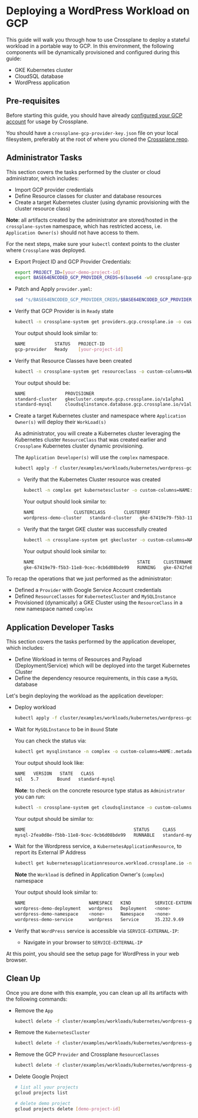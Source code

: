 # Deploying a WordPress Workload on GCP

This guide will walk you through how to use Crossplane to deploy a stateful workload in a portable way to GCP.
In this environment, the following components will be dynamically provisioned and configured during this guide:

* GKE Kubernetes cluster
* CloudSQL database
* WordPress application

## Pre-requisites

Before starting this guide, you should have already [configured your GCP account](../../cloud-providers/gcp/gcp-provider.md) for usage by Crossplane.

You should have a `crossplane-gcp-provider-key.json` file on your local filesystem, preferably at the root of where you cloned the [Crossplane repo](https://github.com/crossplaneio/crossplane).

## Administrator Tasks

This section covers the tasks performed by the cluster or cloud administrator, which includes:

* Import GCP provider credentials
* Define Resource classes for cluster and database resources
* Create a target Kubernetes cluster (using dynamic provisioning with the cluster resource class)

**Note**: all artifacts created by the administrator are stored/hosted in the `crossplane-system` namespace, which has
restricted access, i.e. `Application Owner(s)` should not have access to them.

For the next steps, make sure your `kubectl` context points to the cluster where `Crossplane` was deployed.

* Export Project ID and GCP Provider Credentials:

  ```bash
  export PROJECT_ID=[your-demo-project-id]
  export BASE64ENCODED_GCP_PROVIDER_CREDS=$(base64 -w0 crossplane-gcp-provider-key.json)
  ```

* Patch and Apply `provider.yaml`:

  ```bash
  sed "s/BASE64ENCODED_GCP_PROVIDER_CREDS/$BASE64ENCODED_GCP_PROVIDER_CREDS/g;s/PROJECT_ID/$PROJECT_ID/g" cluster/examples/workloads/kubernetes/wordpress-gcp/provider.yaml | kubectl create -f -
  ```

* Verify that GCP Provider is in `Ready` state

  ```bash
  kubectl -n crossplane-system get providers.gcp.crossplane.io -o custom-columns=NAME:.metadata.name,STATUS:'.status.Conditions[?(@.Status=="True")].Type',PROJECT-ID:.spec.projectID
  ```

  Your output should look similar to:

  ```bash
  NAME           STATUS   PROJECT-ID
  gcp-provider   Ready    [your-project-id]
  ```

* Verify that Resource Classes have been created

  ```bash
  kubectl -n crossplane-system get resourceclass -o custom-columns=NAME:metadata.name,PROVISIONER:.provisioner,PROVIDER:.providerReference.name,RECLAIM-POLICY:.reclaimPolicy
  ```

  Your output should be:

  ```bash
  NAME               PROVISIONER                                            PROVIDER       RECLAIM-POLICY
  standard-cluster   gkecluster.compute.gcp.crossplane.io/v1alpha1          gcp-provider   Delete
  standard-mysql     cloudsqlinstance.database.gcp.crossplane.io/v1alpha1   gcp-provider   Delete
  ```

* Create a target Kubernetes cluster and namespace where `Application Owner(s)` will deploy their `WorkLoad(s)`

  As administrator, you will create a Kubernetes cluster leveraging the Kubernetes cluster `ResourceClass` that was created earlier and
  `Crossplane` Kubernetes cluster dynamic provisioning.

  The `Application Developer(s)` will use the `complex` namespace.

  ```bash
  kubectl apply -f cluster/examples/workloads/kubernetes/wordpress-gcp/cluster.yaml
  ```

  * Verify that the Kubernetes Cluster resource was created

    ```bash
    kubectl -n complex get kubernetescluster -o custom-columns=NAME:.metadata.name,CLUSTERCLASS:.spec.classReference.name,CLUSTERREF:.spec.resourceName.name
    ```

    Your output should look similar to:

    ```bash
    NAME               CLUSTERCLASS       CLUSTERREF
    wordpress-demo-cluster   standard-cluster   gke-67419e79-f5b3-11e8-9cec-9cb6d08bde99
    ```

  * Verify that the target GKE cluster was successfully created

    ```bash
    kubectl -n crossplane-system get gkecluster -o custom-columns=NAME:.metadata.name,STATE:.status.state,CLUSTERNAME:.status.clusterName,ENDPOINT:.status.endpoint,LOCATION:.spec.zone,CLUSTERCLASS:.spec.classRef.name,RECLAIMPOLICY:.spec.reclaimPolicy
    ```

    Your output should look similar to:

    ```bash
    NAME                                       STATE     CLUSTERNAME                                ENDPOINT        LOCATION        CLUSTERCLASS       RECLAIMPOLICY
    gke-67419e79-f5b3-11e8-9cec-9cb6d08bde99   RUNNING   gke-6742fe8d-f5b3-11e8-9cec-9cb6d08bde99   146.148.93.40   us-central1-a   standard-cluster   Delete
    ```

To recap the operations that we just performed as the administrator:

* Defined a `Provider` with Google Service Account credentials
* Defined `ResourceClasses` for `KubernetesCluster` and `MySQLInstance`
* Provisioned (dynamically) a GKE Cluster using the `ResourceClass` in a new namespace named `complex`

## Application Developer Tasks

This section covers the tasks performed by the application developer, which includes:

* Define Workload in terms of Resources and Payload (Deployment/Service) which will be deployed into the target Kubernetes Cluster
* Define the dependency resource requirements, in this case a `MySQL` database

Let's begin deploying the workload as the application developer:

* Deploy workload

  ```bash
  kubectl apply -f cluster/examples/workloads/kubernetes/wordpress-gcp/app.yaml
  ```

* Wait for `MySQLInstance` to be in `Bound` State

  You can check the status via:

  ```bash
  kubectl get mysqlinstance -n complex -o custom-columns=NAME:.metadata.name,VERSION:.spec.engineVersion,STATE:.status.bindingPhase,CLASS:.spec.classReference.name
  ```

  Your output should look like:

  ```bash
  NAME   VERSION   STATE   CLASS
  sql   5.7       Bound   standard-mysql
  ```

  **Note**: to check on the concrete resource type status as `Administrator` you can run:

  ```bash
  kubectl -n crossplane-system get cloudsqlinstance -o custom-columns=NAME:.metadata.name,STATUS:.status.state,CLASS:.spec.classRef.name,VERSION:.spec.databaseVersion
  ```

  Your output should be similar to:

  ```bash
  NAME                                         STATUS     CLASS            VERSION
  mysql-2fea0d8e-f5bb-11e8-9cec-9cb6d08bde99   RUNNABLE   standard-mysql   MYSQL_5_7
  ```

* Wait for the Wordpress service, a `KubernetesApplicationResource`, to report its External IP Address

  ```bash
  kubectl get kubernetesapplicationresource.workload.crossplane.io -n complex -o custom-columns=NAME:.metadata.name,NAMESPACE:.spec.template.metadata.namespace,KIND:.spec.template.kind,SERVICE-EXTERNAL-IP:.status.remote.loadBalancer.ingress[0].ip
  ```

  **Note** the `Workload` is defined in Application Owner's (`complex`) namespace

  Your output should look similar to:

  ```bash
  NAME                        NAMESPACE   KIND         SERVICE-EXTERNAL-IP
  wordpress-demo-deployment   wordpress   Deployment   <none>
  wordpress-demo-namespace    <none>      Namespace    <none>
  wordpress-demo-service      wordpress   Service      35.232.9.69
  ```

* Verify that `WordPress` service is accessible via `SERVICE-EXTERNAL-IP`:

  * Navigate in your browser to `SERVICE-EXTERNAL-IP`

At this point, you should see the setup page for WordPress in your web browser.

## Clean Up

Once you are done with this example, you can clean up all its artifacts with the following commands:

* Remove the `App`

  ```bash
  kubectl delete -f cluster/examples/workloads/kubernetes/wordpress-gcp/app.yaml
  ```

* Remove the `KubernetesCluster`

  ```bash
  kubectl delete -f cluster/examples/workloads/kubernetes/wordpress-gcp/cluster.yaml
  ```

* Remove the GCP `Provider` and Crossplane `ResourceClasses`

  ```bash
  kubectl delete -f cluster/examples/workloads/kubernetes/wordpress-gcp/provider.yaml
  ```

* Delete Google Project

  ```bash
  # list all your projects
  gcloud projects list

  # delete demo project
  gcloud projects delete [demo-project-id]
  ```
